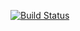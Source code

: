 [![Build Status](https://travis-ci.com/GardenTools/crcpylib.svg?token=sQrmEU8kgQPPzaheXBfq&branch=master)](https://travis-ci.com/GardenTools/crcpylib)